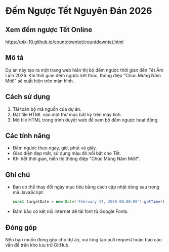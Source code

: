 # Đếm Ngược Tết Nguyên Đán 2026

## Xem đếm ngược Tết Online
https://pix-10.github.io/countdowntet/countdowntet.html
## Mô tả
Dự án này tạo ra một trang web hiển thị bộ đếm ngược thời gian đến Tết Âm Lịch 2026. Khi thời gian đếm ngược kết thúc, thông điệp "Chúc Mừng Năm Mới!" sẽ xuất hiện trên màn hình.

## Cách sử dụng
1. Tải toàn bộ mã nguồn của dự án.
2. Đặt file HTML vào một thư mục bất kỳ trên máy tính.
3. Mở file HTML trong trình duyệt web để xem bộ đếm ngược hoạt động.

## Các tính năng
- Đếm ngược theo ngày, giờ, phút và giây.
- Giao diện đẹp mắt, sử dụng màu đỏ nổi bật cho Tết.
- Khi hết thời gian, hiển thị thông điệp "Chúc Mừng Năm Mới!".

## Ghi chú
- Bạn có thể thay đổi ngày mục tiêu bằng cách cập nhật dòng sau trong mã JavaScript:
  ```javascript
  const targetDate = new Date('February 17, 2026 00:00:00').getTime();
  ```
- Đảm bảo có kết nối internet để tải font từ Google Fonts.

## Đóng góp
Nếu bạn muốn đóng góp cho dự án, vui lòng tạo pull request hoặc báo cáo vấn đề trên kho lưu trữ GitHub.

